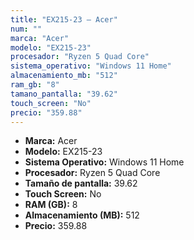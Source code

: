```yaml
---
title: "EX215-23 — Acer"
num: ""
marca: "Acer"
modelo: "EX215-23"
procesador: "Ryzen 5 Quad Core"
sistema_operativo: "Windows 11 Home"
almacenamiento_mb: "512"
ram_gb: "8"
tamano_pantalla: "39.62"
touch_screen: "No"
precio: "359.88"
---
```

<ul>
<li><strong>Marca:</strong> Acer</li>
<li><strong>Modelo:</strong> EX215-23</li>
<li><strong>Sistema Operativo:</strong> Windows 11 Home</li>
<li><strong>Procesador:</strong> Ryzen 5 Quad Core </li>
<li><strong>Tamaño de pantalla:</strong> 39.62</li>
<li><strong>Touch Screen:</strong> No</li>
<li><strong>RAM (GB):</strong> 8</li>
<li><strong>Almacenamiento (MB):</strong> 512</li>
<li><strong>Precio:</strong> 359.88</li>
</ul>
